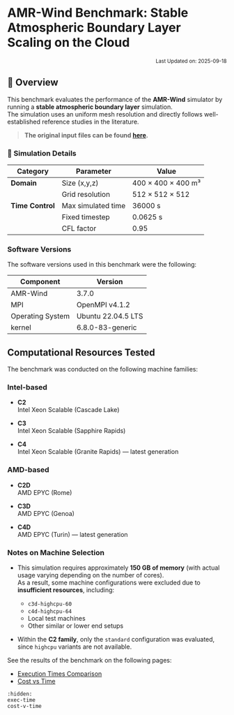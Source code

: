 # AMR-Wind Benchmark: Stable Atmospheric Boundary Layer Scaling on the Cloud

<p align="right">
    <small>Last Updated on: 2025-09-18</small>
</p>

## 📌 Overview

This benchmark evaluates the performance of the **AMR-Wind** simulator by running a **stable atmospheric boundary layer** simulation.  
The simulation uses an uniform mesh resolution and directly follows well-established reference studies in the literature.


> **The original input files can be found [here](https://github.com/Exawind/exawind-benchmarks/tree/main/amr-wind/atmospheric_boundary_layer/stable/input_files).**


### 🔬 Simulation Details

| **Category**        | **Parameter**             | **Value**                  |
|----------------------|---------------------------|----------------------------|
| **Domain**           | Size (x,y,z)              | 400 × 400 × 400 m³         |
|                      | Grid resolution           | 512 × 512 × 512            |
| **Time Control**     | Max simulated time        | 36000 s                    |
|                      | Fixed timestep            | 0.0625 s                   |
|                      | CFL factor                | 0.95                       |

### Software Versions
The software versions used in this benchmark were the following:

| Component              | Version                               |
|------------------------|---------------------------------------|
| AMR-Wind                  | 3.7.0                                |
| MPI                  | OpenMPI v4.1.2              |
| Operating System       |Ubuntu 22.04.5 LTS|
| kernel                 | 6.8.0-83-generic                     |


## Computational Resources Tested

The benchmark was conducted on the following machine families:

### Intel-based
- **C2**  
  Intel Xeon Scalable (Cascade Lake)

- **C3**  
  Intel Xeon Scalable (Sapphire Rapids)

- **C4**  
  Intel Xeon Scalable (Granite Rapids) — latest generation

### AMD-based
- **C2D**  
  AMD EPYC (Rome)

- **C3D**  
  AMD EPYC (Genoa)

- **C4D**  
  AMD EPYC (Turin) — latest generation

### Notes on Machine Selection

- This simulation requires approximately **150 GB of memory** (with actual usage varying depending on the number of cores).  
  As a result, some machine configurations were excluded due to **insufficient resources**, including:
  - `c3d-highcpu-60`  
  - `c4d-highcpu-64`  
  - Local test machines  
  - Other similar or lower end setups

- Within the **C2 family**, only the `standard` configuration was evaluated, since `highcpu` variants are not available.


See the results of the benchmark on the following pages:
- [Execution Times Comparison](exec-time)
- [Cost vs Time](cost-v-time)

```{toctree}
:hidden:
exec-time
cost-v-time
```